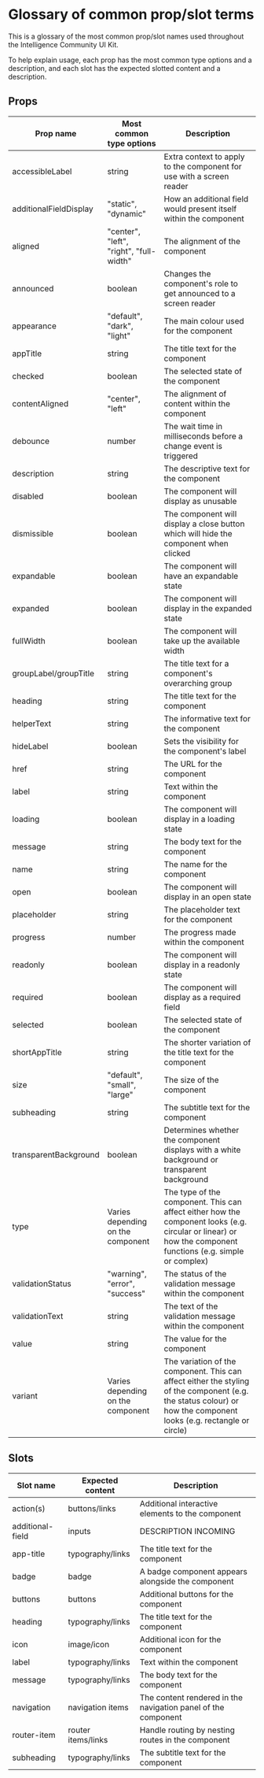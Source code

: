 # Glossary of common prop/slot terms

This is a glossary of the most common prop/slot names used throughout the Intelligence Community UI Kit. 

To help explain usage, each prop has the most common type options and a description, and each slot has the expected slotted content and a description.

## Props

| Prop name | Most common type options | Description |
| --------- | ------------------------ | ----------- |
| accessibleLabel | string | Extra context to apply to the component for use with a screen reader |
| additionalFieldDisplay | "static", "dynamic" | How an additional field would present itself within the component |
| aligned | "center", "left", "right", "full-width" | The alignment of the component |
| announced | boolean | Changes the component's role to get announced to a screen reader | 
| appearance | "default", "dark", "light" | The main colour used for the component |
| appTitle | string | The title text for the component |
| checked | boolean | The selected state of the component |
| contentAligned | "center", "left" | The alignment of content within the component |
| debounce | number | The wait time in milliseconds before a change event is triggered |
| description | string | The descriptive text for the component |
| disabled | boolean | The component will display as unusable |
| dismissible | boolean | The component will display a close button which will hide the component when clicked |
| expandable | boolean | The component will have an expandable state |
| expanded | boolean | The component will display in the expanded state |
| fullWidth | boolean | The component will take up the available width |
| groupLabel/groupTitle | string | The title text for a component's overarching group |
| heading | string | The title text for the component |
| helperText | string | The informative text for the component |
| hideLabel | boolean | Sets the visibility for the component's label | 
| href | string | The URL for the component |
| label | string | Text within the component | 
| loading | boolean | The component will display in a loading state |
| message | string | The body text for the component |
| name | string | The name for the component |
| open | boolean | The component will display in an open state |
| placeholder | string | The placeholder text for the component |
| progress | number | The progress made within the component |
| readonly | boolean | The component will display in a readonly state |
| required | boolean | The component will display as a required field | 
| selected | boolean | The selected state of the component |
| shortAppTitle | string | The shorter variation of the title text for the component |
| size | "default", "small", "large" | The size of the component |
| subheading | string | The subtitle text for the component |
| transparentBackground | boolean | Determines whether the component displays with a white background or transparent background |
| type | Varies depending on the component | The type of the component. This can affect either how the component looks (e.g. circular or linear) or how the component functions (e.g. simple or complex) |
| validationStatus | "warning", "error", "success" | The status of the validation message within the component |
| validationText | string | The text of the validation message within the component |
| value | string | The value for the component |
| variant | Varies depending on the component | The variation of the component. This can affect either the styling of the component (e.g. the status colour) or how the component looks (e.g. rectangle or circle) |

## Slots

| Slot name | Expected content | Description | 
| --------- | ----------- | ----------- |
| action(s) | buttons/links | Additional interactive elements to the component | 
| additional-field | inputs | DESCRIPTION INCOMING |
| app-title | typography/links | The title text for the component |
| badge | badge | A badge component appears alongside the component |
| buttons | buttons | Additional buttons for the component |
| heading | typography/links | The title text for the component |
| icon | image/icon | Additional icon for the component |
| label | typography/links | Text within the component |
| message | typography/links | The body text for the component |
| navigation | navigation items | The content rendered in the navigation panel of the component |
| router-item | router items/links | Handle routing by nesting routes in the component |
| subheading | typography/links | The subtitle text for the component |

